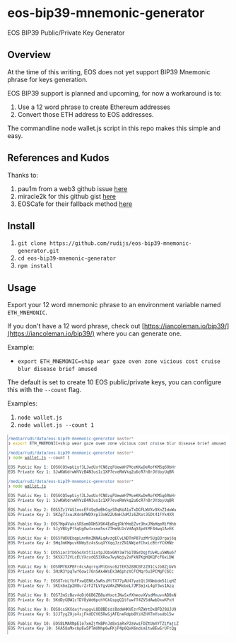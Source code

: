 # eos-bip39-mnemonic-generator

EOS BIP39 Public/Private Key Generator

## Overview

At the time of this writing, EOS does not yet support BIP39 Mnemonic phrase for keys generation.

EOS BIP39 support is planned and upcoming, for now a workaround is to:

1. Use a 12 word phrase to create Ethereum addresses
2. Convert those ETH address to EOS addresses.

The commandline node wallet.js script in this repo makes this simple and easy.

## References and Kudos

Thanks to:

1. pau1m from a web3 github issue [here](https://github.com/ethereum/web3.js/issues/1594)
2. miracle2k for this github gist [here](https://gist.github.com/miracle2k/3012de6f7bbc3b0d3f390d273c01bf89)
3. EOSCafe for their fallback method [here](https://github.com/eoscafe/eoskeyio)


## Install

1. `git clone https://github.com/rudijs/eos-bip39-mnemonic-generator.git`
2. `cd eos-bip39-mnemonic-generator`
3. `npm install`

## Usage

Export your 12 word mnemonic phrase to an environment variable named `ETH_MNEMONIC`.

If you don't have a 12 word phrase, check out [https://iancoleman.io/bip39/](https://iancoleman.io/bip39/) where you can generate one.

Example:

- `export ETH_MNEMONIC=ship wear gaze oven zone vicious cost cruise blur disease brief amused`

The default is set to create 10 EOS public/private keys, you can configure this with the `--count` flag.

Examples:

1. `node wallet.js`
2. `node wallet.js --count 1`

![EOS BIP39 Examples](docs/images/eos-bip39-examples.png)
